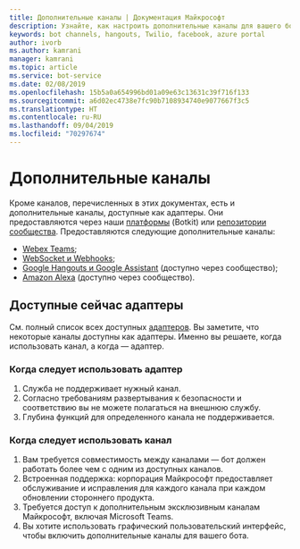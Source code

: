 ```yaml
---
title: Дополнительные каналы | Документация Майкрософт
description: Узнайте, как настроить дополнительные каналы для вашего бота.
keywords: bot channels, hangouts, Twilio, facebook, azure portal
author: ivorb
ms.author: kamrani
manager: kamrani
ms.topic: article
ms.service: bot-service
ms.date: 02/08/2019
ms.openlocfilehash: 15b5a0a654996bd01a09e63c13631c39f716f133
ms.sourcegitcommit: a6d02ec4738e7fc90b7108934740e9077667f3c5
ms.translationtype: HT
ms.contentlocale: ru-RU
ms.lasthandoff: 09/04/2019
ms.locfileid: "70297674"
---
```

# <a name="additional-channels"></a>Дополнительные каналы

Кроме каналов, перечисленных в этих документах, есть и дополнительные каналы, доступные как адаптеры. Они предоставляются через наши [платформы](https://botkit.ai/docs/v4/platforms/) (Botkit) или [репозитории сообщества](https://github.com/BotBuilderCommunity/). Предоставляются следующие дополнительные каналы:

- [Webex Teams](https://botkit.ai/docs/v4/platforms/webex.html);
- [WebSocket и Webhooks](https://botkit.ai/docs/v4/platforms/web.html);
- [Google Hangouts и Google Assistant](https://github.com/BotBuilderCommunity/) (доступно через сообщество);
- [Amazon Alexa](https://github.com/BotBuilderCommunity/) (доступно через сообщество).

## <a name="currently-available-adapters"></a>Доступные сейчас адаптеры

См. полный список всех доступных [адаптеров](https://botkit.ai/docs/v4/platforms/). Вы заметите, что некоторые каналы доступны как адаптеры. Именно вы решаете, когда использовать канал, а когда — адаптер.

### <a name="when-to-use-an-adapter"></a>Когда следует использовать адаптер

1. Служба не поддерживает нужный канал.
2. Согласно требованиям развертывания к безопасности и соответствию вы не можете полагаться на внешнюю службу.
3. Глубина функций для определенного канала не поддерживается.

### <a name="when-to-use-a-channel"></a>Когда следует использовать канал

1. Вам требуется совместимость между каналами — бот должен работать более чем с одним из доступных каналов.
2. Встроенная поддержка: корпорация Майкрософт предоставляет обслуживание и исправления для каждого канала при каждом обновлении стороннего продукта.
3. Требуется доступ к дополнительным эксклюзивным каналам Майкрософт, включая Microsoft Teams.
4. Вы хотите использовать графический пользовательский интерфейс, чтобы включить дополнительные каналы для вашего бота.
